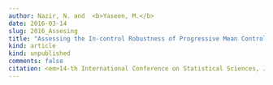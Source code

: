 ```yaml
---
author: Nazir, N. and  <b>Yaseen, M.</b>
date: 2016-03-14
slug: 2016_Assesing
title: "Assessing the In-control Robustness of Progressive Mean Control Chart"
kind: article
kind: unpublished
comments: false
citation: <em>14-th International Conference on Statistical Sciences, Jinnah Sindh Medical University, Karachi, Pakistan</em>
---
```

